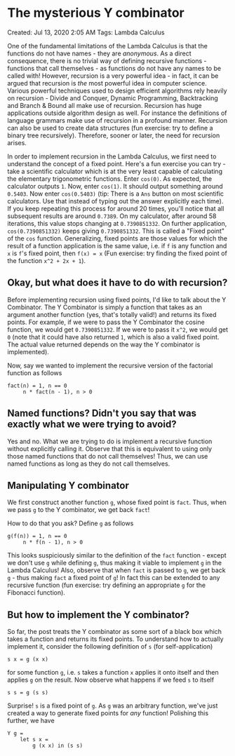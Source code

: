 # The mysterious Y combinator

Created: Jul 13, 2020 2:05 AM Tags: Lambda Calculus

One of the fundamental limitations of the Lambda Calculus is that the functions do not have names - they are _anonymous_. As a direct consequence, there is no trivial way of defining recursive functions - functions that call themselves - as functions do not have any names to be called with! However, recursion is a very powerful idea - in fact, it can be argued that recursion is _the_ most powerful idea in computer science. Various powerful techniques used to design efficient algorithms rely heavily on recursion - Divide and Conquer, Dynamic Programming, Backtracking and Branch & Bound all make use of recursion. Recursion has huge applications outside algorithm design as well. For instance the definitions of language grammars make use of recursion in a profound manner. Recursion can also be used to create data structures \(fun exercise: try to define a binary tree recursively\). Therefore, sooner or later, the need for recursion arises.

In order to implement recursion in the Lambda Calculus, we first need to understand the concept of a fixed point. Here's a fun exercise you can try - take a scientific calculator which is at the very least capable of calculating the elementary trigonometric functions. Enter `cos(0)`. As expected, the calculator outputs `1`. Now, enter `cos(1)`. It should output something around `0.5403`. Now enter `cos(0.5403)` \(tip: There is a `Ans` button on most scientific calculators. Use that instead of typing out the answer explicitly each time\). If you keep repeating this process for around 20 times, you'll notice that all subsequent results are around `0.7389`. On my calculator, after around 58 iterations, this value stops changing at `0.7390851332`. On further application, `cos(0.7390851332)` keeps giving `0.7390851332`. This is called a "Fixed point" of the `cos` function. Generalizing, fixed points are those values for which the result of a function application is the same value, i.e. if `f` is any function and `x` is `f`'s fixed point, then `f(x) = x` \(Fun exercise: try finding the fixed point of the function `x^2 + 2x + 1`\).

## Okay, but what does it have to do with recursion?

Before implementing recursion using fixed points, I'd like to talk about the Y Combinator. The Y Combinator is simply a function that takes as an argument another function \(yes, that's totally valid!\) and returns its fixed points. For example, if we were to pass the Y Combinator the cosine function, we would get `0.7390851332`. If we were to pass it `x^2`, we would get `0` \(note that it could have also returned `1`, which is also a valid fixed point. The actual value returned depends on the way the Y combinator is implemented\).

Now, say we wanted to implement the recursive version of the factorial function as follows

```text
fact(n) = 1, n == 0
     n * fact(n - 1), n > 0
```

## Named functions? Didn't you say that was exactly what we were trying to avoid?

Yes and no. What we are trying to do is implement a recursive function without explicitly calling it. Observe that this is equivalent to using only those named functions that do not call themselves! Thus, we can use named functions as long as they do not call themselves.

## Manipulating Y combinator

We first construct another function `g`, whose fixed point is `fact`. Thus, when we pass `g` to the Y combinator, we get back `fact`!

How to do that you ask? Define `g` as follows

```text
g(f(n)) = 1, n == 0
     n * f(n - 1), n > 0
```

This looks suspiciously similar to the definition of the `fact` function - except we don't use `g` while defining `g`, thus making it viable to implement `g` in the Lambda Calculus! Also, observe that when `fact` is passed to `g`, we get back `g` - thus making `fact` a fixed point of `g`! In fact this can be extended to any recursive function \(fun exercise: try defining an appropriate `g` for the Fibonacci function\).

## But how to implement the Y combinator?

So far, the post treats the Y combinator as some sort of a black box which takes a function and returns its fixed points. To understand how to actually implement it, consider the following definition of `s` \(for self-application\)

```text
s x = g (x x)
```

for some function `g`, i.e. `s` takes a function `x` applies it onto itself and then applies `g` on the result. Now observe what happens if we feed `s` to itself

```text
s s = g (s s)
```

Surprise! `s` is a fixed point of `g`. As `g` was an arbitrary function, we've just created a way to generate fixed points for _any_ function! Polishing this further, we have

```text
Y g =
    let s x =
        g (x x) in (s s)
```

